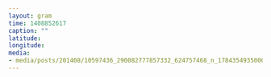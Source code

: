 ```yaml
---
layout: gram
time: 1408852617
caption: ""
latitude: 
longitude: 
media:
- media/posts/201408/10597436_290082777857332_624757468_n_17843549350000351.jpg
---
```

